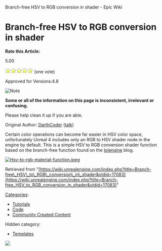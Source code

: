 Branch-free HSV to RGB conversion in shader - Epic Wiki                    

Branch-free HSV to RGB conversion in shader
===========================================

**Rate this Article:**

5.00

![](/extensions/VoteNY/images/star_on.gif)![](/extensions/VoteNY/images/star_on.gif)![](/extensions/VoteNY/images/star_on.gif)![](/extensions/VoteNY/images/star_on.gif)![](/extensions/VoteNY/images/star_on.gif) (one vote)

Approved for Versions:4.8

![Note](https://d26ilriwvtzlb.cloudfront.net/a/a5/Icon_template_note1.png)

**Some or all of the information on this page is inconsistent, irrelevant or confusing.**

Please help clean it up if you are able.

Original Author: [DarthCoder](/User:DarthCoder "User:DarthCoder") ([talk](/index.php?title=User_talk:DarthCoder&action=edit&redlink=1 "User talk:DarthCoder (page does not exist)"))

Certain color operations can become far easier in HSV color space, unfortunately Unreal 4 includes only an RGB to HSV shader node in the engine by default. This is a simple HSV to RGB conversion shader function based on the branch-free function found on the [lolengine](http://lolengine.net/blog/2013/07/27/rgb-to-hsv-in-glsl) blog.

[![Hsv-to-rgb-material-function.jpeg](https://d26ilriwvtzlb.cloudfront.net/7/75/Hsv-to-rgb-material-function.jpeg)](/File:Hsv-to-rgb-material-function.jpeg)

Retrieved from "[https://wiki.unrealengine.com/index.php?title=Branch-free\_HSV\_to\_RGB\_conversion\_in\_shader&oldid=17083](https://wiki.unrealengine.com/index.php?title=Branch-free_HSV_to_RGB_conversion_in_shader&oldid=17083)"

[Categories](/Special:Categories "Special:Categories"):

*   [Tutorials](/Category:Tutorials "Category:Tutorials")
*   [Code](/Category:Code "Category:Code")
*   [Community Created Content](/Category:Community_Created_Content "Category:Community Created Content")

Hidden category:

*   [Templates](/Category:Templates "Category:Templates")

  ![](https://tracking.unrealengine.com/track.png)
